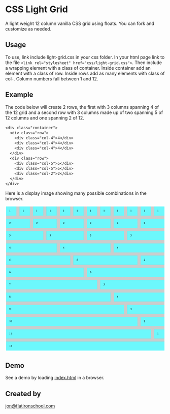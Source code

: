 # CSS Light Grid

A light weight 12 column vanilla CSS grid using floats. You can fork and customize as needed. 

## Usage

To use, link include light-grid.css in your css folder. In your html page link to the file `<link rel="stylesheet" href="css/light-grid.css">`. Then include a wrapping element with a class of container. Inside container add an element with a class of row. Inside rows add as many elements with class of col-<number of rows to span>. Column numbers fall between 1 and 12.

## Example

The code below will create 2 rows, the first with 3 columns spanning 4 of the 12 grid and a second row with 3 columns made up of two spanning 5 of 12 columns and one spanning 2 of 12.

```
<div class="container">
  <div class="row">
    <div class="col-4">4</div>
    <div class="col-4">4</div>
    <div class="col-4">4</div>
  </div>
  <div class="row">
    <div class="col-5">5</div>
    <div class="col-5">5</div>
    <div class="col-2">2</div>
  </div>
</div>
```
Here is a display image showing many possible combinations in the browser.

<img src="images/example.png" alt="example">

## Demo

See a demo by loading [index.html](index.html) in a browser.

## Created by

jon@flatironschool.com